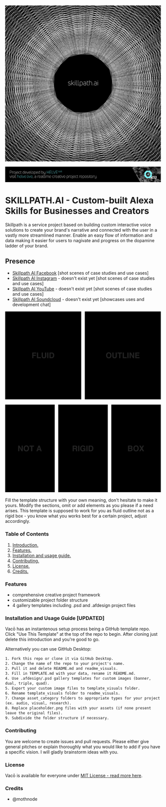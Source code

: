![Project Banner](HELVE-SKILLPATH-AI.png)

[![BANNERTAG](/assets/readme_visuals/helve-banner.png)](http://helve.live)

<a name="intro"></a> 
# SKILLPATH.AI - Custom-built Alexa Skills for Businesses and Creators
Skillpath is a service project based on building custom interactive voice solutions to create your brand's narrative and connected with the user in a vastly more streamlined manner. Enable an easy flow of information and data making it easier for users to nagivate and progress on the dopamine ladder of your brand.

## Presence

- [Skillpath AI Facebook](https://www.facebook.com/skillpathai/) [shot scenes of case studies and use cases]
- [Skillpath AI Instagram](https://www.facebook.com/skillpathai/) - doesn't exist yet [shot scenes of case studies and use cases]
- [Skillpath AI YouTube](https://www.facebook.com/skillpathai/) - doesn't exist yet [shot scenes of case studies and use cases]
- [Skillpath AI Soundcloud](https://www.facebook.com/skillpathai/) - doesn't exist yet [showcases uses and development chat]

![GALLERY DUAL](/assets/readme_visuals/vaco-dual-gallery.png)

![GALLERY TRIPLE](/assets/readme_visuals/vaco-triple-gallery.png)

Fill the template structure with your own meaning, don't hesitate to make it yours. Modify the sections, omit or add elements as you please if a need arises. This template is supposed to work for you as fluid outline not as a rigid box - you know what you works best for a certain project, adjust accordingly.

<a name="features"></a>
### Table of Contents
1. [Introduction.](#intro)
2. [Features.](#features)
3. [Installation and usage guide.](#install)
4. [Contributing.](#contribute)
5. [License.](#license)
6. [Credits.](#credits)

### Features
+ comprehensive creative project framework
+ customizable project folder structure 
+ 4 gallery templates including .psd and .afdesign project files

<a name="install"></a>
### Installation and Usage Guide [UPDATED]
Vacō has an instantenous setup process being a GitHub template repo. Click "Use This Template" at the top of the repo to begin.  After cloning just delete this introduction and you're good to go. 

Alternatively you can use GitHub Desktop: 
```
1. Fork this repo or clone it via GitHub Desktop.
2. Change the name of the repo to your project's name.
2. Pull it and delete README.md and readme_visuals.
3. Fill in TEMPLATE.md with your data, rename it README.md. 
4. Use .afdesign/.psd gallery templates for custom images (banner, dual, triple, quad).
5. Export your custom image files to template_visuals folder.
6. Rename template_visuals folder to readme_visuals.
7. Change asset_category folders to appropriate types for your project (ex. audio, visual, research).
8. Replace placeholder.png files with your assets (if none present leave the original files).
9. Subdivide the folder structure if necessary.
```
<a name="contribute"></a>
### Contributing
You are welcome to create issues and pull requests. Please either give general pitches or explain thoroughly what you would like to add if you have a specific vision. I will gladly brainstorm ideas with you.

<a name="license"></a>
### License
Vacō is available for everyone under [MIT License - read more here](https://github.com/mothnode/vaco/blob/master/LICENSE.md).

<a name="credits"></a>
### Credits
+ @mothnode
